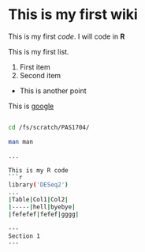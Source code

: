 # This is my first wiki 

This is my first *code*. I will code in **R**

This is my first list.
1. First item
2. Second item 
  * This is another point

This is [google](https://www.google.com)

[logo]: https://github.com/adam-p/markdown-here/raw/master/src/common/images/icon48.png "Logo Title Text 2"

```bash

cd /fs/scratch/PAS1704/

man man 

...

This is my R code
```r
library('DESeq2')
...
|Table|Col1|Col2|
|-----|hell|byebye| 
|fefefef|fefef|gggg|

---
Section 1
--- 
